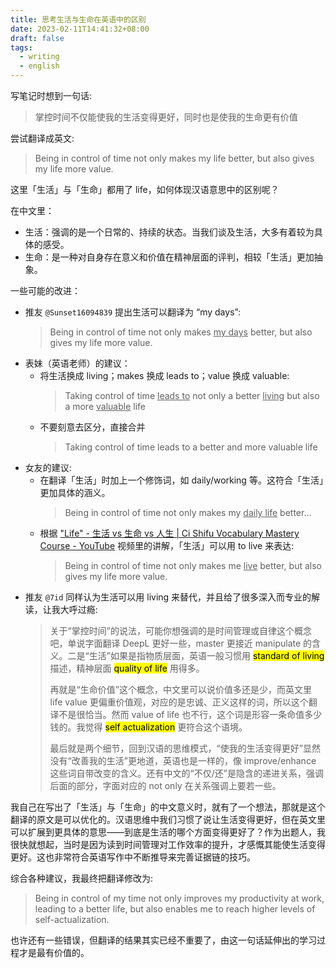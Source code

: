 ```yaml
---
title: 思考生活与生命在英语中的区别
date: 2023-02-11T14:41:32+08:00
draft: false
tags:
  - writing
  - english
---
```


写笔记时想到一句话:
> 掌控时间不仅能使我的生活变得更好，同时也是使我的生命更有价值

尝试翻译成英文:
> Being in control of time not only makes my life better, but also gives my life more value.

这里「生活」与「生命」都用了 life，如何体现汉语意思中的区别呢？

在中文里：
- 生活：强调的是一个日常的、持续的状态。当我们谈及生活，大多有着较为具体的感受。
- 生命：是一种对自身存在意义和价值在精神层面的评判，相较「生活」更加抽象。

一些可能的改进：
- 推友 `@Sunset16094839` 提出生活可以翻译为 “my days”:
    > Being in control of time not only makes <u>my days</u> better, but also gives my life more value.
- 表妹（英语老师）的建议：
    - 将生活换成 living；makes 换成 leads to；value 换成 valuable:
        > Taking control of time <u>leads to</u> not only a better <u>living</u> but also a more <u>valuable</u> life
    - 不要刻意去区分，直接合并
        > Taking control of time leads to a better and more valuable life
- 女友的建议:
    - 在翻译「生活」时加上一个修饰词，如 daily/working 等。这符合「生活」更加具体的涵义。
        > Being in control of time not only makes my <u>daily life</u> better…
    - 根据 ["Life" - 生活 vs 生命 vs 人生 | Ci Shifu Vocabulary Mastery Course - YouTube](https://www.youtube.com/watch?v=oB7rZcgfH4g) 视频里的讲解，「生活」可以用 to live 来表达:
        > Being in control of time not only makes me <u>live</u> better, but also gives my life more value.
- 推友 `@7id` 同样认为生活可以用 living 来替代，并且给了很多深入而专业的解读，让我大呼过瘾:
    > 关于“掌控时间”的说法，可能你想强调的是时间管理或自律这个概念吧，单说字面翻译 DeepL 更好一些，master 更接近 manipulate 的含义。二是“生活”如果是指物质层面，英语一般习惯用 <mark>standard of living</mark> 描述，精神层面 <mark>quality of life</mark> 用得多。
    > 
    > 再就是“生命价值”这个概念，中文里可以说价值多还是少，而英文里 life value 更偏重价值观，对应的是忠诚、正义这样的词，所以这个翻译不是很恰当。然而 value of life 也不行，这个词是形容一条命值多少钱的。我觉得 <mark>self actualization</mark> 更符合这个语境。
    > 
    > 最后就是两个细节，回到汉语的思维模式，“使我的生活变得更好”显然没有“改善我的生活”更地道，英语也是一样的，像 improve/enhance 这些词自带改变的含义。还有中文的“不仅/还”是隐含的递进关系，强调后面的部分，字面对应的 not only 在关系强调上要若一些。

我自己在写出了「生活」与「生命」的中文意义时，就有了一个想法，那就是这个翻译的原文是可以优化的。汉语思维中我们习惯了说让生活变得更好，但在英文里可以扩展到更具体的意思——到底是生活的哪个方面变得更好了？作为出题人，我很快就想起，当时是因为读到时间管理对工作效率的提升，才感慨其能使生活变得更好。这也非常符合英语写作中不断推导来完善证据链的技巧。

综合各种建议，我最终把翻译修改为:

> Being in control of my time not only improves my productivity at work, leading to a better life, but also enables me to reach higher levels of self-actualization.

也许还有一些错误，但翻译的结果其实已经不重要了，由这一句话延伸出的学习过程才是最有价值的。